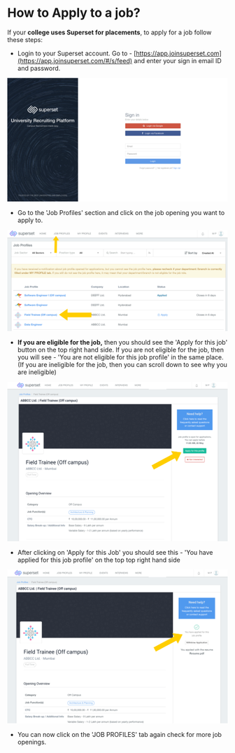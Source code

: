 # How to Apply to a job?

If your **college uses Superset for placements**, to apply for a job follow these steps:

* Login to your Superset account. Go to - [https://app.joinsuperset.com](https://app.joinsuperset.com/#/s/feed) and enter your sign in email ID and password.

![](../../.gitbook/assets/image%20%28159%29.png)

* Go to the 'Job Profiles' section and click on the job opening you want to apply to.

![](../../.gitbook/assets/image%20%28175%29.png)

* **If you are eligible for the job,** then you should see the 'Apply for this job' button on the top right hand side. If you are not eligible for the job, then you will see - 'You are not eligible for this job profile' in the same place. \(If you are ineligible for the job, then you can scroll down to see why you are ineligible\)

![](../../.gitbook/assets/image%20%28165%29.png)

* After clicking on 'Apply for this Job' you should see this - 'You have applied for this job profile' on the top top right hand side

![](../../.gitbook/assets/image%20%28176%29.png)

* You can now click on the 'JOB PROFILES' tab again check for more job openings.



